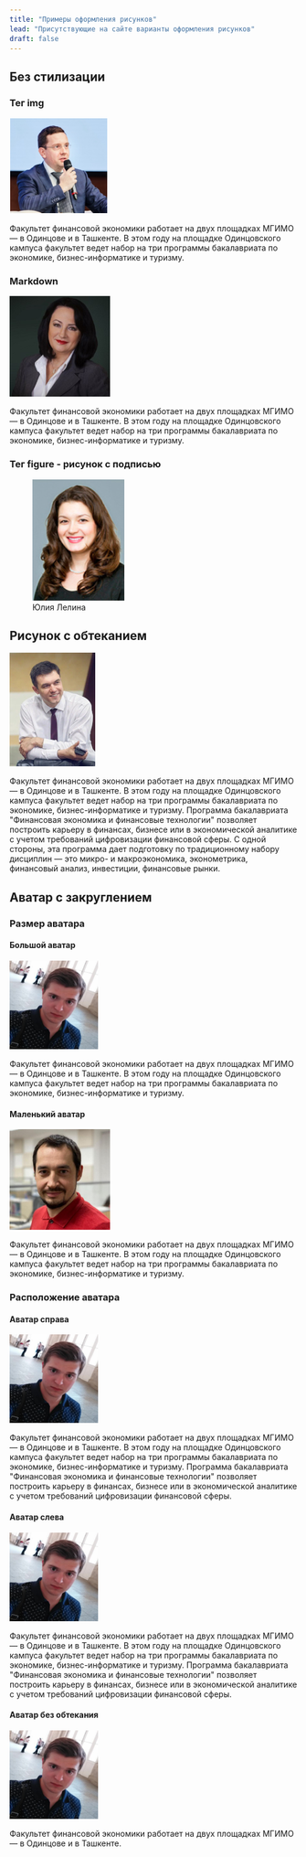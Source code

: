 ```yaml
---
title: "Примеры оформления рисунков"
lead: "Присутствующие на сайте варианты оформления рисунков"
draft: false
---
```


## Без стилизации

### Тег img

<img
    src="/images/sandbox/pyotr-dorozhkin.png"
    alt="Пётр Дорожкин"
    title="Пётр Дорожкин"
/>

Факультет финансовой экономики работает на двух площадках МГИМО —
в Одинцове и в Ташкенте. В этом году на площадке Одинцовского кампуса факультет 
ведет набор на три программы бакалавриата по экономике, бизнес-информатике и туризму.

### Markdown

![Лариса Ефремова](/images/sandbox/larisa-efremova.png)

Факультет финансовой экономики работает на двух площадках МГИМО —
в Одинцове и в Ташкенте. В этом году на площадке Одинцовского кампуса факультет 
ведет набор на три программы бакалавриата по экономике, бизнес-информатике и туризму.

### Тег figure - рисунок с подписью

<figure>
  <img src="/images/sandbox/juliya-lelina.png" alt="Юлия Лелина">
  <figcaption>Юлия Лелина</figcaption>
</figure>

## Рисунок с обтеканием

<div class="d-block mb-md-1">
<img
  src="/images/sandbox/epogrebnyak2.jpg"
  alt="Погребняк Евгений Владимирович"
  title="Погребняк Евгений Владимирович"
  class="w-25 float-left mr-3 pt-2"
/>

Факультет финансовой экономики работает на двух площадках МГИМО —
в Одинцове и в Ташкенте. В этом году на площадке Одинцовского кампуса факультет 
ведет набор на три программы бакалавриата по экономике, бизнес-информатике и туризму.
Программа бакалавриата "Финансовая экономика и финансовые технологии"
позволяет построить карьеру в финансах, бизнесе или в экономической аналитике 
с учетом требований цифровизации финансовой сферы. С одной стороны, 
эта программа дает подготовку по традиционному набору дисциплин — 
это микро- и макроэкономика, эконометрика, финансовый анализ, инвестиции, финансовые рынки.
</div>

## Аватар с закруглением

### Размер аватара

#### Большой аватар

<img 
  src="/images/sandbox/maxim.png" 
  alt="Максим Рыжиков" 
  class="border-0 rounded-circle float-left mr-3 pt-2" 
  style="width: 155px; height: 155px;"
/>

Факультет финансовой экономики работает на двух площадках МГИМО —
в Одинцове и в Ташкенте. В этом году на площадке Одинцовского кампуса факультет 
ведет набор на три программы бакалавриата по экономике, бизнес-информатике и туризму.

#### Маленький аватар

<img
    src="/images/sandbox/aleksey-kalashnikov.png"
    alt="Алексей Калашников"
    title="Алексей Калашников"
    class="rounded-photo float-left mr-3"
/>

Факультет финансовой экономики работает на двух площадках МГИМО —
в Одинцове и в Ташкенте. В этом году на площадке Одинцовского кампуса факультет 
ведет набор на три программы бакалавриата по экономике, бизнес-информатике и туризму.


### Расположение аватара

#### Аватар справа

<img 
  src="/images/sandbox/maxim.png" 
  alt="Максим Рыжиков" 
  class="border-0 rounded-circle float-right ml-3 pt-2" 
  style="width: 155px; height: 155px;"
/>

Факультет финансовой экономики работает на двух площадках МГИМО —
в Одинцове и в Ташкенте. В этом году на площадке Одинцовского кампуса факультет 
ведет набор на три программы бакалавриата по экономике, бизнес-информатике и туризму.
Программа бакалавриата "Финансовая экономика и финансовые технологии"
позволяет построить карьеру в финансах, бизнесе или в экономической аналитике 
с учетом требований цифровизации финансовой сферы. 

#### Аватар слева

<img 
  src="/images/sandbox/maxim.png" 
  alt="Максим Рыжиков" 
  class="border-0 rounded-circle float-left mr-3 pt-2" 
  style="width: 155px; height: 155px;"
/>

Факультет финансовой экономики работает на двух площадках МГИМО —
в Одинцове и в Ташкенте. В этом году на площадке Одинцовского кампуса факультет 
ведет набор на три программы бакалавриата по экономике, бизнес-информатике и туризму.
Программа бакалавриата "Финансовая экономика и финансовые технологии"
позволяет построить карьеру в финансах, бизнесе или в экономической аналитике 
с учетом требований цифровизации финансовой сферы. 

#### Аватар без обтекания

<img 
  src="/images/sandbox/maxim.png" 
  alt="Максим Рыжиков" 
  class="border-0 rounded-circle mr-3 pt-2" 
  style="width: 155px; height: 155px;"
/>

Факультет финансовой экономики работает на двух площадках МГИМО —
в Одинцове и в Ташкенте. 
